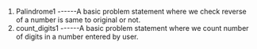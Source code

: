 1) Palindrome1 ------A basic problem statement where we check reverse of a number is same to original or not.
2) count_digits1 ------A basic problem statement where we count number of digits in a number entered by user.
